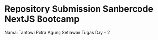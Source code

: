 Repository Submission Sanbercode NextJS Bootcamp
======================================================

Nama: Tantowi Putra Agung Setiawan
Tugas Day - 2


